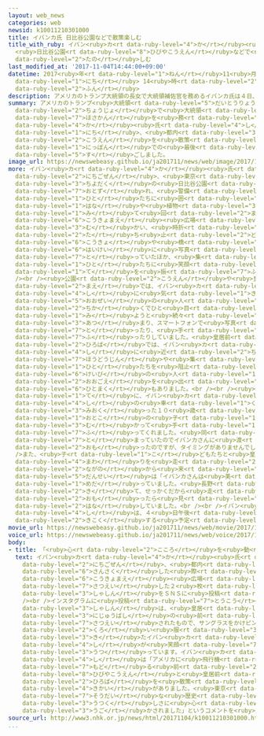 ```yaml
---
layout: web_news
categories: web
newsid: k10011210301000
title: イバンカ氏 日比谷公園などで散策楽しむ
title_with_ruby: イバン<ruby>カ<rt data-ruby-level="4">か</rt></ruby><ruby>氏<rt data-ruby-level="4">し</rt></ruby>
  <ruby>日比谷公園<rt data-ruby-level="8">ひびやこうえん</rt></ruby>などで<ruby>散策<rt data-ruby-level="6">さんさく</rt></ruby><ruby>楽<rt
  data-ruby-level="2">たの</rt></ruby>しむ
last_modified_at: '2017-11-04T14:44:00+09:00'
datetime: 2017<ruby>年<rt data-ruby-level="1">ねん</rt></ruby>11<ruby>月<rt data-ruby-level="1">がつ</rt></ruby>04<ruby>日<rt
  data-ruby-level="1">にち</rt></ruby> 14<ruby>時<rt data-ruby-level="2">じ</rt></ruby>44<ruby>分<rt
  data-ruby-level="2">ふん</rt></ruby>
description: アメリカのトランプ大統領の長女で大統領補佐官を務めるイバンカ氏は４日、都内の公園を散策するなどして日本での最後のひとときを過ごしました。
summary: アメリカのトランプ<ruby>大統領<rt data-ruby-level="5">だいとうりょう</rt></ruby>の<ruby>長女<rt
  data-ruby-level="2">ちょうじょ</rt></ruby>で<ruby>大統領<rt data-ruby-level="5">だいとうりょう</rt></ruby><ruby>補佐官<rt
  data-ruby-level="7">ほさかん</rt></ruby>を<ruby>務<rt data-ruby-level="5">つと</rt></ruby>めるイバン<ruby>カ<rt
  data-ruby-level="4">か</rt></ruby><ruby>氏<rt data-ruby-level="4">し</rt></ruby>は４<ruby>日<rt
  data-ruby-level="1">にち</rt></ruby>、<ruby>都内<rt data-ruby-level="3">とない</rt></ruby>の<ruby>公園<rt
  data-ruby-level="2">こうえん</rt></ruby>を<ruby>散策<rt data-ruby-level="6">さんさく</rt></ruby>するなどして<ruby>日本<rt
  data-ruby-level="1">にっぽん</rt></ruby>での<ruby>最後<rt data-ruby-level="4">さいご</rt></ruby>のひとときを<ruby>過<rt
  data-ruby-level="5">す</rt></ruby>ごしました。
image_url: https://newswebeasy.github.io/ja201711/news/web/image/2017/11/04/K10011210301_1711041218_1711041223_01_03.jpg
more: イバン<ruby>カ<rt data-ruby-level="4">か</rt></ruby><ruby>氏<rt data-ruby-level="4">し</rt></ruby>は、４<ruby>日午前<rt
  data-ruby-level="2">にちごぜん</rt></ruby>、<ruby>東京<rt data-ruby-level="2">とうきょう</rt></ruby>・<ruby>千代田区<rt
  data-ruby-level="3">ちよだく</rt></ruby>の<ruby>日比谷公園<rt data-ruby-level="8">ひびやこうえん</rt></ruby>を<ruby>訪<rt
  data-ruby-level="7">おとず</rt></ruby>れ、<ruby>警備<rt data-ruby-level="6">けいび</rt></ruby>の<ruby>人<rt
  data-ruby-level="1">ひと</rt></ruby>たちに<ruby>囲<rt data-ruby-level="4">かこ</rt></ruby>まれながら<ruby>花<rt
  data-ruby-level="1">はな</rt></ruby>や<ruby>植物<rt data-ruby-level="3">しょくぶつ</rt></ruby>を<ruby>見<rt
  data-ruby-level="1">み</rt></ruby>て<ruby>回<rt data-ruby-level="2">まわ</rt></ruby>りました。そのあと<ruby>皇居前<rt
  data-ruby-level="6">こうきょまえ</rt></ruby><ruby>広場<rt data-ruby-level="2">ひろば</rt></ruby>に<ruby>向<rt
  data-ruby-level="3">む</rt></ruby>かい、<ruby>時折<rt data-ruby-level="4">ときおり</rt></ruby>、<ruby>立<rt
  data-ruby-level="2">た</rt></ruby>ち<ruby>止<rt data-ruby-level="2">ど</rt></ruby>まっては<ruby>皇居<rt
  data-ruby-level="6">こうきょ</rt></ruby>や<ruby>橋<rt data-ruby-level="3">はし</rt></ruby>などを<ruby>背景<rt
  data-ruby-level="6">はいけい</rt></ruby>に<ruby>写真<rt data-ruby-level="3">しゃしん</rt></ruby>を<ruby>撮<rt
  data-ruby-level="7">と</rt></ruby>っていたほか、<ruby>集<rt data-ruby-level="3">あつ</rt></ruby>まった<ruby>人<rt
  data-ruby-level="1">ひと</rt></ruby>たちに<ruby>笑顔<rt data-ruby-level="7">えがお</rt></ruby>で<ruby>手<rt
  data-ruby-level="1">て</rt></ruby>を<ruby>振<rt data-ruby-level="7">ふ</rt></ruby>っていました。<br
  /><br /><ruby>公園<rt data-ruby-level="2">こうえん</rt></ruby>や<ruby>皇居<rt data-ruby-level="6">こうきょ</rt></ruby>の<ruby>前<rt
  data-ruby-level="2">まえ</rt></ruby>では、イバン<ruby>カ<rt data-ruby-level="4">か</rt></ruby><ruby>氏<rt
  data-ruby-level="4">し</rt></ruby>に<ruby>気<rt data-ruby-level="1">き</rt></ruby>づいた<ruby>大勢<rt
  data-ruby-level="5">おおぜい</rt></ruby>の<ruby>人<rt data-ruby-level="1">ひと</rt></ruby>たちが<ruby>近<rt
  data-ruby-level="2">ちか</rt></ruby>くでひと<ruby>目<rt data-ruby-level="1">め</rt></ruby><ruby>見<rt
  data-ruby-level="1">み</rt></ruby>ようと<ruby>続々<rt data-ruby-level="4">ぞくぞく</rt></ruby>と<ruby>集<rt
  data-ruby-level="3">あつ</rt></ruby>まり、スマートフォンで<ruby>写真<rt data-ruby-level="3">しゃしん</rt></ruby>を<ruby>撮<rt
  data-ruby-level="7">と</rt></ruby>ったり、<ruby>手<rt data-ruby-level="1">て</rt></ruby>を<ruby>振<rt
  data-ruby-level="7">ふ</rt></ruby>ったりしていました。<ruby>皇居前<rt data-ruby-level="6">こうきょまえ</rt></ruby><ruby>広場<rt
  data-ruby-level="2">ひろば</rt></ruby>では、イバン<ruby>カ<rt data-ruby-level="4">か</rt></ruby><ruby>氏<rt
  data-ruby-level="4">し</rt></ruby>に<ruby>近<rt data-ruby-level="2">ちか</rt></ruby>づこうとした<ruby>報道陣<rt
  data-ruby-level="7">ほうどうじん</rt></ruby>や<ruby>集<rt data-ruby-level="3">あつ</rt></ruby>まった<ruby>人<rt
  data-ruby-level="1">ひと</rt></ruby>たちを<ruby>阻止<rt data-ruby-level="7">そし</rt></ruby>しようと<ruby>警備<rt
  data-ruby-level="6">けいび</rt></ruby>の<ruby>人<rt data-ruby-level="1">ひと</rt></ruby>が<ruby>大声<rt
  data-ruby-level="2">おおごえ</rt></ruby>を<ruby>出<rt data-ruby-level="1">だ</rt></ruby>すなどの<ruby>一幕<rt
  data-ruby-level="6">ひとまく</rt></ruby>もありました。<br /><br /><ruby>赤<rt data-ruby-level="1">あか</rt></ruby>いバラを<ruby>手<rt
  data-ruby-level="1">て</rt></ruby>に、イバン<ruby>カ<rt data-ruby-level="4">か</rt></ruby><ruby>氏<rt
  data-ruby-level="4">し</rt></ruby>の<ruby>車<rt data-ruby-level="1">くるま</rt></ruby>を<ruby>見送<rt
  data-ruby-level="3">みおく</rt></ruby>った１０<ruby>歳<rt data-ruby-level="7">さい</rt></ruby>の<ruby>男<rt
  data-ruby-level="1">おとこ</rt></ruby>の<ruby>子<rt data-ruby-level="1">こ</rt></ruby>は「こっちに<ruby>向<rt
  data-ruby-level="3">む</rt></ruby>かって<ruby>手<rt data-ruby-level="1">て</rt></ruby>を<ruby>振<rt
  data-ruby-level="7">ふ</rt></ruby>ってくれました。<ruby>同<rt data-ruby-level="2">おな</rt></ruby>じホテルに<ruby>泊<rt
  data-ruby-level="7">と</rt></ruby>まっていたのでイバンカさんに<ruby>渡<rt data-ruby-level="7">わた</rt></ruby>そうと<ruby>思<rt
  data-ruby-level="2">おも</rt></ruby>ったのですが、タイミングがありませんでした」と<ruby>話<rt data-ruby-level="2">はな</rt></ruby>していました。<br
  />また、<ruby>子<rt data-ruby-level="1">こ</rt></ruby>どもたちと<ruby>皇居<rt data-ruby-level="6">こうきょ</rt></ruby>の<ruby>周<rt
  data-ruby-level="4">まわ</rt></ruby>りを<ruby>走<rt data-ruby-level="2">はし</rt></ruby>っていたという<ruby>長野<rt
  data-ruby-level="2">ながの</rt></ruby>から<ruby>来<rt data-ruby-level="2">き</rt></ruby>た<ruby>男性<rt
  data-ruby-level="5">だんせい</rt></ruby>は「イバンカさんは<ruby>美<rt data-ruby-level="3">うつく</rt></ruby>しく、ひときわ<ruby>目立<rt
  data-ruby-level="1">めだ</rt></ruby>っていました。<ruby>長野<rt data-ruby-level="2">ながの</rt></ruby>からきょう<ruby>来<rt
  data-ruby-level="2">き</rt></ruby>て、せっかくだから<ruby>走<rt data-ruby-level="2">はし</rt></ruby>ってみようと<ruby>思<rt
  data-ruby-level="2">おも</rt></ruby>ったら<ruby>見<rt data-ruby-level="1">み</rt></ruby>かけたので、ラッキーでした」と<ruby>話<rt
  data-ruby-level="2">はな</rt></ruby>していました。<br /><br />イバン<ruby>カ<rt data-ruby-level="4">か</rt></ruby><ruby>氏<rt
  data-ruby-level="4">し</rt></ruby>は、４<ruby>日午後<rt data-ruby-level="2">にちごご</rt></ruby>、<ruby>帰国<rt
  data-ruby-level="2">きこく</rt></ruby>する<ruby>予定<rt data-ruby-level="3">よてい</rt></ruby>です。
movie_url: https://newswebeasy.github.io/ja201711/news/web/movie/2017/11/04/k10011210301_201711041344_201711041508.mp4
voice_url: https://newswebeasy.github.io/ja201711/news/web/voice/2017/11/04/k10011210301_201711041344_201711041508.mp3
body:
- title: 「<ruby>心<rt data-ruby-level="2">こころ</rt></ruby>を<ruby>動<rt data-ruby-level="3">うご</rt></ruby>かされた」
  text: イバン<ruby>カ<rt data-ruby-level="4">か</rt></ruby><ruby>氏<rt data-ruby-level="4">し</rt></ruby>は4<ruby>日午前<rt
    data-ruby-level="2">にちごぜん</rt></ruby>、<ruby>都内<rt data-ruby-level="3">とない</rt></ruby>を<ruby>散策<rt
    data-ruby-level="6">さんさく</rt></ruby>した<ruby>際<rt data-ruby-level="5">さい</rt></ruby>、<ruby>皇居前<rt
    data-ruby-level="6">こうきょまえ</rt></ruby><ruby>広場<rt data-ruby-level="2">ひろば</rt></ruby>で<ruby>撮影<rt
    data-ruby-level="7">さつえい</rt></ruby>した２<ruby>枚<rt data-ruby-level="6">まい</rt></ruby>の<ruby>写真<rt
    data-ruby-level="3">しゃしん</rt></ruby>をＳＮＳに<ruby>投稿<rt data-ruby-level="7">とうこう</rt></ruby>しました。<br
    /><br />インスタグラムに<ruby>投稿<rt data-ruby-level="7">とうこう</rt></ruby>された<ruby>写真<rt
    data-ruby-level="3">しゃしん</rt></ruby>は、<ruby>皇居<rt data-ruby-level="6">こうきょ</rt></ruby>の<ruby>二重橋<rt
    data-ruby-level="3">にじゅうばし</rt></ruby>の<ruby>前<rt data-ruby-level="2">まえ</rt></ruby>で<ruby>撮影<rt
    data-ruby-level="7">さつえい</rt></ruby>されたもので、サングラスをかけピンクの<ruby>花模様<rt data-ruby-level="6">はなもよう</rt></ruby>をあしらった<ruby>黒<rt
    data-ruby-level="2">くろ</rt></ruby>い<ruby>服<rt data-ruby-level="3">ふく</rt></ruby>を<ruby>着<rt
    data-ruby-level="3">き</rt></ruby>たイバン<ruby>カ<rt data-ruby-level="4">か</rt></ruby><ruby>氏<rt
    data-ruby-level="4">し</rt></ruby>が<ruby>笑顔<rt data-ruby-level="7">えがお</rt></ruby>で<ruby>写<rt
    data-ruby-level="3">うつ</rt></ruby>っています。イバン<ruby>カ<rt data-ruby-level="4">か</rt></ruby><ruby>氏<rt
    data-ruby-level="4">し</rt></ruby>は「アメリカに<ruby>飛行機<rt data-ruby-level="4">ひこうき</rt></ruby>で<ruby>戻<rt
    data-ruby-level="7">もど</rt></ruby>る<ruby>前<rt data-ruby-level="2">まえ</rt></ruby>に、<ruby>日比谷公園<rt
    data-ruby-level="8">ひびやこうえん</rt></ruby>と<ruby>皇居前<rt data-ruby-level="6">こうきょまえ</rt></ruby><ruby>広場<rt
    data-ruby-level="2">ひろば</rt></ruby>を<ruby>散策<rt data-ruby-level="6">さんさく</rt></ruby>する<ruby>機会<rt
    data-ruby-level="4">きかい</rt></ruby>がありました。<ruby>東京<rt data-ruby-level="2">とうきょう</rt></ruby>の<ruby>壮大<rt
    data-ruby-level="7">そうだい</rt></ruby>な<ruby>歴史<rt data-ruby-level="4">れきし</rt></ruby>と<ruby>美<rt
    data-ruby-level="3">うつく</rt></ruby>しさに<ruby>心<rt data-ruby-level="2">こころ</rt></ruby>を<ruby>動<rt
    data-ruby-level="3">うご</rt></ruby>かされました」というコメントを<ruby>添<rt data-ruby-level="7">そ</rt></ruby>えています。
source_url: http://www3.nhk.or.jp/news/html/20171104/k10011210301000.html
...
```

